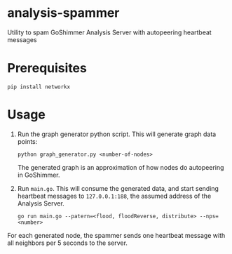 # analysis-spammer
Utility to spam GoShimmer Analysis Server with autopeering heartbeat messages

# Prerequisites

```
pip install networkx
```

# Usage

1. Run the graph generator python script. This will generate graph data points:
   ```
   python graph_generator.py <number-of-nodes>
   ```
   The generated graph is an approximation of how nodes do autopeering in GoShimmer.

2. Run `main.go`. This will consume the generated data, and start sending heartbeat
   messages to `127.0.0.1:188`, the assumed address of the Analysis Server.
   ```
   go run main.go --patern=<flood, floodReverse, distribute> --nps=<number>
   ```

 For each generated node, the spammer sends one heartbeat message with all neighbors per 5 seconds to the server.
